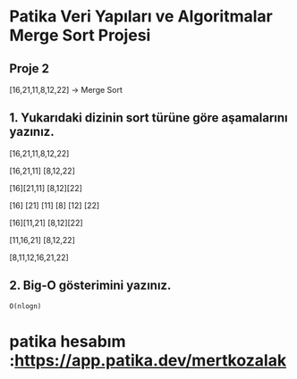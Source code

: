# Patika Veri Yapıları ve Algoritmalar Merge Sort Projesi

## Proje 2
[16,21,11,8,12,22] -> Merge Sort

## 1. Yukarıdaki dizinin sort türüne göre aşamalarını yazınız.

[16,21,11,8,12,22]

[16,21,11] [8,12,22]

[16][21,11] [8,12][22]

[16] [21] [11] [8] [12] [22]

[16][11,21] [8,12][22]

[11,16,21] [8,12,22]

[8,11,12,16,21,22]


## 2. Big-O gösterimini yazınız.

``` O(nlogn) ``` <!-- 2^x=n x=logn -->


# patika hesabım :https://app.patika.dev/mertkozalak
